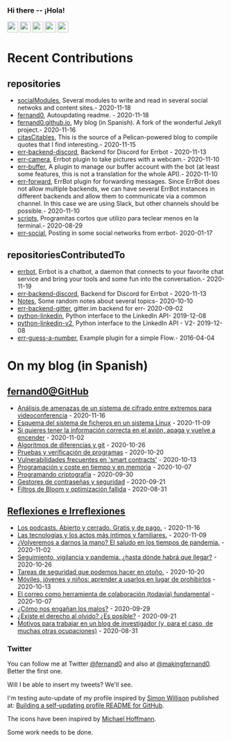 ### Hi there -- ¡Hola!

<a href="mailto:ftricas@unizar.es" title="e-mail"><i class="svg-icon email"></i></a> 
<a href="https://www.linkedin.com/in/fernand0" title="My LinkedIn//Mi LinkedIn"><img src="https://img.shields.io/badge/linkedin-%230077B5.svg?&style=for-the-badge&logo=linkedin&logoColor=white" height=25></a> 
<a href="https://www.twitter.com/fernand0" title="My Twitter//Mi Twitter"><img src="https://img.shields.io/badge/twitter-%231DA1F2.svg?&style=for-the-badge&logo=twitter&logoColor=white" height=25></i></a> 
<a href="https://mastodon.social/@fernand0" title="My Mastodon//Mi Mastodon"><img src="https://img.shields.io/static/v1?label=Mastodon&message=Social&color=blue" height=25></i></a> 
<a href="https://flickr.com/fernand0"><img src="https://img.shields.io/static/v1?label=Flickr&message=Images&color=blue" height=25></a>
<a href="https://dev.to/fernand0"><img src="https://img.shields.io/badge/DEV.TO-%230A0A0A.svg?&style=for-the-badge&logo=dev-dot-to&logoColor=white" height=25></a>

# Recent Contributions
<!-- recent_releases starts -->


## repositories
* [socialModules](https://github.com/fernand0/socialModules),  Several modules to write and read in several social netwoks and content sites.- 2020-11-18
* [fernand0](https://github.com/fernand0/fernand0),  Autoupdating readme. - 2020-11-18
* [fernand0.github.io](https://github.com/fernand0/fernand0.github.io),  My blog (in Spanish). A fork of the wonderful Jekyll project.- 2020-11-16
* [citasCitables](https://github.com/fernand0/citasCitables),  This is the source of a Pelican-powered blog to compile quotes that I find interesting.- 2020-11-15
* [err-backend-discord](https://github.com/fernand0/err-backend-discord),  Backend for Discord for Errbot - 2020-11-13
* [err-camera](https://github.com/fernand0/err-camera),  Errbot plugin to take pictures with a webcam.- 2020-11-10
* [err-buffer](https://github.com/fernand0/err-buffer),  A plugin to manage our buffer account with the bot (at least some features, this is not a translation for the whole API).- 2020-11-10
* [err-forward](https://github.com/fernand0/err-forward),  ErrBot plugin for forwarding messages. Since ErrBot does not allow multiple backends, we can have several ErrBot instances in different backends and allow them to communicate via a common channel. In this case we are using Slack, but other channels should be possible.- 2020-11-10
* [scripts](https://github.com/fernand0/scripts),  Programitas cortos que utilizo para teclear menos en la terminal.- 2020-08-29
* [err-social](https://github.com/fernand0/err-social),  Posting in some social networks from errbot- 2020-01-17

## repositoriesContributedTo
* [errbot](https://github.com/errbotio/errbot),  Errbot is a chatbot, a daemon that connects to your favorite chat service and bring your tools and some fun into the conversation.- 2020-11-19
* [err-backend-discord](https://github.com/gbin/err-backend-discord),  Backend for Discord for Errbot - 2020-11-13
* [Notes](https://github.com/jgbarah/Notes),  Some random notes about several topics- 2020-10-10
* [err-backend-gitter](https://github.com/errbotio/err-backend-gitter),  gitter.im backend for err- 2020-09-02
* [python-linkedin](https://github.com/ozgur/python-linkedin),  Python interface to the LinkedIn API- 2019-12-08
* [python-linkedin-v2](https://github.com/HootsuiteLabs/python-linkedin-v2),  Python interface to the LinkedIn API - V2- 2019-12-08
* [err-guess-a-number](https://github.com/errbotio/err-guess-a-number),  Example plugin for a simple Flow.- 2016-04-04
<!-- recent_releases ends -->

# On my blog (in Spanish)

<!-- blog starts -->


## [fernand0@GitHub](https://fernand0.github.io/)
* [Análisis de amenazas de un sistema de cifrado entre extremos para videoconferencia](http://fernand0.github.io/zoom-y-la-seguridad/) - 2020-11-16
* [Esquema del sistema de ficheros en un sistema Linux](http://fernand0.github.io/ficheros-linux/) - 2020-11-09
* [Si quieres tener la información correcta en el avión, apaga y vuelve a encender](http://fernand0.github.io/apagar-y-volver-a-encender/) - 2020-11-02
* [Algoritmos de diferencias y git](http://fernand0.github.io/algoritmos-diff-git/) - 2020-10-26
* [Pruebas y verificación de programas](http://fernand0.github.io/arreglar-un-programa/) - 2020-10-20
* [Vulnerabilidades frecuentes en 'smart contracts'](http://fernand0.github.io/vulnerabilidades-smart-contracts/) - 2020-10-13
* [Programación y coste en tiempo y en memoria](http://fernand0.github.io/mejorando-codigo-python/) - 2020-10-07
* [Programando criptografía](http://fernand0.github.io/criptografia-casera/) - 2020-09-30
* [Gestores de contraseñas y seguridad](http://fernand0.github.io/gestores-claves-vulnerables/) - 2020-09-21
* [Filtros de Bloom y optimización fallida](http://fernand0.github.io/filtros-bloom-inconvenientes/) - 2020-08-31

## [Reflexiones e Irreflexiones](http://fernand0.blogalia.com/)
* [Los podcasts. Abierto y cerrado. Gratis y de pago.](http://fernand0.blogalia.com//historias/78293) - 2020-11-16
* [Las tecnolog&#237;as y los actos m&#225;s &#237;ntimos y familiares.](http://fernand0.blogalia.com//historias/78290) - 2020-11-09
* [&#191;Volveremos a darnos la mano? El saludo en los tiempos de pandemia.](http://fernand0.blogalia.com//historias/78288) - 2020-11-02
* [Seguimiento, vigilancia y pandemia, &#191;hasta d&#243;nde habr&#225; que llegar?](http://fernand0.blogalia.com//historias/78284) - 2020-10-26
* [Tareas de seguridad que podemos hacer en oto&#241;o.](http://fernand0.blogalia.com//historias/78279) - 2020-10-20
* [M&#243;viles, j&#243;venes y ni&#241;os: aprender a usarlos en lugar de prohibirlos](http://fernand0.blogalia.com//historias/78273) - 2020-10-13
* [El correo como herramienta de colaboraci&#243;n (todav&#237;a) fundamental](http://fernand0.blogalia.com//historias/78267) - 2020-10-07
* [&#191;C&#243;mo nos enga&#241;an los malos?](http://fernand0.blogalia.com//historias/78264) - 2020-09-29
* [&#191;Existe el derecho al olvido? &#191;Es posible?](http://fernand0.blogalia.com//historias/78260) - 2020-09-21
* [Motivos para trabajar en un blog de investigador (y, para el caso, de muchas otras ocupaciones)](http://fernand0.blogalia.com//historias/78249) - 2020-08-31
<!-- blog ends -->

### Twitter 

You can follow me at Twitter [@fernand0](https://twitter.com/fernand0) and also at [@makingfernand0](https://twitter.com/fernand0). Better the first one.

Will I be able to insert my tweets? We'll see.

I'm testing auto-update of my profile inspired by [Simon Willison](https://simonwillison.net/) published at: [Building a self-updating profile README for GitHub](https://simonwillison.net/2020/Jul/10/self-updating-profile-readme/).

The icons have been inspired by [Michael Hoffmann](https://www.mokkapps.de/).

Some work needs to be done.

<!--
**fernand0/fernand0** is a ✨ _special_ ✨ repository because its `README.md` (this file) appears on your GitHub profile.

Here are some ideas to get you started:

- 🔭 I’m currently working on ...
- 🌱 I’m currently learning ...
- 👯 I’m looking to collaborate on ...
- 🤔 I’m looking for help with ...
- 💬 Ask me about ...
- 📫 How to reach me: ...
- 😄 Pronouns: ...
- ⚡ Fun fact: ...
-->
